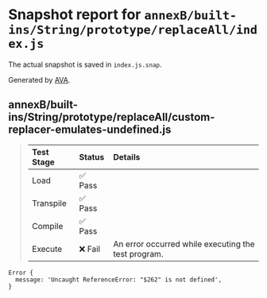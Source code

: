 # Snapshot report for `annexB/built-ins/String/prototype/replaceAll/index.js`

The actual snapshot is saved in `index.js.snap`.

Generated by [AVA](https://avajs.dev).

## annexB/built-ins/String/prototype/replaceAll/custom-replacer-emulates-undefined.js

> | Test Stage | Status | Details |
> | :-- | :-- | :-- |
> | Load | ✅ Pass |  |
> | Transpile | ✅ Pass |  |
> | Compile | ✅ Pass |  |
> | Execute | ❌ Fail | An error occurred while executing the test program. |

    Error {
      message: 'Uncaught ReferenceError: "$262" is not defined',
    }
